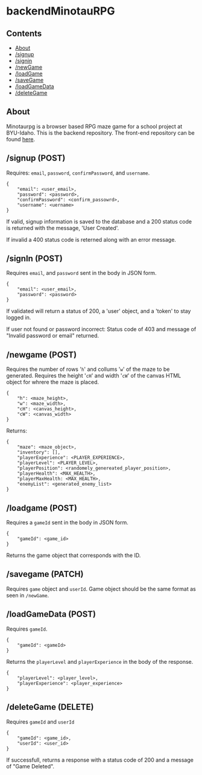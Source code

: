 # backendMinotauRPG

## Contents
* [About](#about)  
* [/signup](#/signup-(POST))  
* [/signin](#/signin-(POST))  
* [/newGame](#/newGame-(POST))  
* [/loadGame](#/loadgame-(POST))  
* [/saveGame](#/savegame-(PATCH))  
* [/loadGameData](#/loadGameData-(POST))  
* [/deleteGame](#/deleteGame-(DELETE))

## About

Minotaurpg is a browser based RPG maze game for a school project at BYU-Idaho. This is the backend repository. The front-end repository can be found [here](https://github.com/jxxb/minotauRPG).

## /signup (POST)
Requires: `email`, `password`, `confirmPassword`, and `username`.
```
{
    "email": <user_email>,
    "password": <password>,
    "confirmPassword": <confirm_passowrd>,
    "username": <uername>
}
```
If valid, signup information is saved to the database and a 200 status code is returned with the message, 'User Created'.

If invalid a 400 status code is reterned along with an error message.

## /signIn (POST)
Requires `email`, and `password` sent in the body in JSON form.
```
{
    "email": <user_email>,
    "password": <password>
}
```

If validated will return a status of 200, a 'user' object, and a 'token' to stay logged in.

If user not found or password incorrect: Status code of 403 and message of "Invalid password or email" returned.

## /newgame (POST)
Requires the number of rows '`h`' and collums '`w`' of the maze to be generated. Requires the height '`cH`' and width '`cW`' of the canvas HTML object for whrere the maze is placed.
```
{
    "h": <maze_height>,
    "w": <maze_width>,
    "cH": <canvas_height>,
    "cW": <canvas_width>
}
```
Returns:
```
{
    "maze": <maze_object>,
    "inventory": [],
    "playerExperience": <PLAYER_EXPERIENCE>,
    "playerLevel": <PLAYER_LEVEL>,
    "playerPosition": <randomely_genereated_player_position>,
    "playerHealth": <MAX_HEALTH>,
    "playerMaxHealth: <MAX_HEALTH>,
    "enemyList": <generated_enemy_list>
}
```

## /loadgame (POST)
Requires a `gameId` sent in the body in JSON form.
```
{
    "gameId": <game_id>
}
```

Returns the game object that corresponds with the ID. 

## /savegame (PATCH)
Requires `game` object and `userId`. Game object should be the same format as seen in `/newGame`.

## /loadGameData (POST)
Requires `gameId`.
```
{
    "gameId": <gameId>
}
```
Returns the `playerLevel` and `playerExperience` in the body of the response.
```
{
    "playerLevel": <player_level>,
    "playerExperience": <player_experience>
}
```
## /deleteGame (DELETE)
Requires `gameId` and `userId`
```
{
    "gameId": <game_id>,
    "userId": <user_id>
}
```
If successfull, returns a response with a status code of 200 and a message of "Game Deleted".